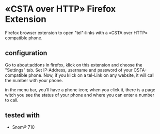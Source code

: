 # «CSTA over HTTP» Firefox Extension
Firefox browser extension to open "tel"-links with a «CSTA over HTTP» compatible phone.

## configuration
Go to about:addons in firefox, klick on this extension and choose the "Settings" tab. Set IP-Address, username and password of your CSTA-compatible phone.
Now, if you klick on a tel-Link on any website, it will call the number with your phone.

in the menu bar, you'll have a phone icon; when you click it, there is a page witch you see the status of your phone and where you can enter a number to call.

## tested with
* Snom® 710